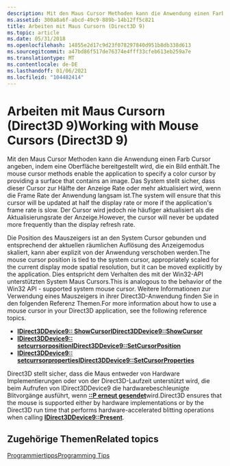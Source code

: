 ```yaml
---
description: Mit den Maus Cursor Methoden kann die Anwendung einen Farb Cursor angeben, indem eine Oberfläche bereitgestellt wird, die ein Bild enthält.
ms.assetid: 300a8a6f-abcd-49c9-889b-14b12ff5c821
title: Arbeiten mit Maus Cursorn (Direct3D 9)
ms.topic: article
ms.date: 05/31/2018
ms.openlocfilehash: 14855e2d17c9d23f078297840d951b8db338d613
ms.sourcegitcommit: a47bd86f517de76374e4fff33cfeb613eb259a7e
ms.translationtype: MT
ms.contentlocale: de-DE
ms.lasthandoff: 01/06/2021
ms.locfileid: "104482414"
---
```

# <a name="working-with-mouse-cursors-direct3d-9"></a><span data-ttu-id="c874f-103">Arbeiten mit Maus Cursorn (Direct3D 9)</span><span class="sxs-lookup"><span data-stu-id="c874f-103">Working with Mouse Cursors (Direct3D 9)</span></span>

<span data-ttu-id="c874f-104">Mit den Maus Cursor Methoden kann die Anwendung einen Farb Cursor angeben, indem eine Oberfläche bereitgestellt wird, die ein Bild enthält.</span><span class="sxs-lookup"><span data-stu-id="c874f-104">The mouse cursor methods enable the application to specify a color cursor by providing a surface that contains an image.</span></span> <span data-ttu-id="c874f-105">Das System stellt sicher, dass dieser Cursor zur Hälfte der Anzeige Rate oder mehr aktualisiert wird, wenn die Frame Rate der Anwendung langsam ist.</span><span class="sxs-lookup"><span data-stu-id="c874f-105">The system will ensure that this cursor will be updated at half the display rate or more if the application's frame rate is slow.</span></span> <span data-ttu-id="c874f-106">Der Cursor wird jedoch nie häufiger aktualisiert als die Aktualisierungsrate der Anzeige.</span><span class="sxs-lookup"><span data-stu-id="c874f-106">However, the cursor will never be updated more frequently than the display refresh rate.</span></span>

<span data-ttu-id="c874f-107">Die Position des Mauszeigers ist an den System Cursor gebunden und entsprechend der aktuellen räumlichen Auflösung des Anzeigemodus skaliert, kann aber explizit von der Anwendung verschoben werden.</span><span class="sxs-lookup"><span data-stu-id="c874f-107">The mouse cursor position is tied to the system cursor, appropriately scaled for the current display mode spatial resolution, but it can be moved explicitly by the application.</span></span> <span data-ttu-id="c874f-108">Dies entspricht dem Verhalten des mit der Win32-API unterstützten System Maus Cursors.</span><span class="sxs-lookup"><span data-stu-id="c874f-108">This is analogous to the behavior of the Win32 API - supported system mouse cursor.</span></span> <span data-ttu-id="c874f-109">Weitere Informationen zur Verwendung eines Mauszeigers in ihrer Direct3D-Anwendung finden Sie in den folgenden Referenz Themen.</span><span class="sxs-lookup"><span data-stu-id="c874f-109">For more information about how to use a mouse cursor in your Direct3D application, see the following reference topics.</span></span>

-   [<span data-ttu-id="c874f-110">**IDirect3DDevice9:: ShowCursor**</span><span class="sxs-lookup"><span data-stu-id="c874f-110">**IDirect3DDevice9::ShowCursor**</span></span>](/windows/win32/api/d3d9helper/nf-d3d9helper-idirect3ddevice9-showcursor)
-   [<span data-ttu-id="c874f-111">**IDirect3DDevice9:: setcurrsorposition**</span><span class="sxs-lookup"><span data-stu-id="c874f-111">**IDirect3DDevice9::SetCursorPosition**</span></span>](/windows/win32/api/d3d9helper/nf-d3d9helper-idirect3ddevice9-setcursorposition)
-   [<span data-ttu-id="c874f-112">**IDirect3DDevice9:: setcurrsorproperties**</span><span class="sxs-lookup"><span data-stu-id="c874f-112">**IDirect3DDevice9::SetCursorProperties**</span></span>](/windows/win32/api/d3d9helper/nf-d3d9helper-idirect3ddevice9-setcursorproperties)

<span data-ttu-id="c874f-113">Direct3D stellt sicher, dass die Maus entweder von Hardware Implementierungen oder von der Direct3D-Laufzeit unterstützt wird, die beim Aufrufen von IDirect3DDevice9 die hardwarebeschleunigte Blitvorgänge ausführt, wenn [**::P erneut gesendet**](/windows/win32/api/d3d9helper/nf-d3d9helper-idirect3ddevice9-present)wird.</span><span class="sxs-lookup"><span data-stu-id="c874f-113">Direct3D ensures that the mouse is supported either by hardware implementations or by the Direct3D run time that performs hardware-accelerated blitting operations when calling [**IDirect3DDevice9::Present**](/windows/win32/api/d3d9helper/nf-d3d9helper-idirect3ddevice9-present).</span></span>

## <a name="related-topics"></a><span data-ttu-id="c874f-114">Zugehörige Themen</span><span class="sxs-lookup"><span data-stu-id="c874f-114">Related topics</span></span>

<dl> <dt>

[<span data-ttu-id="c874f-115">Programmiertipps</span><span class="sxs-lookup"><span data-stu-id="c874f-115">Programming Tips</span></span>](programming-tips.md)
</dt> </dl>

 

 
